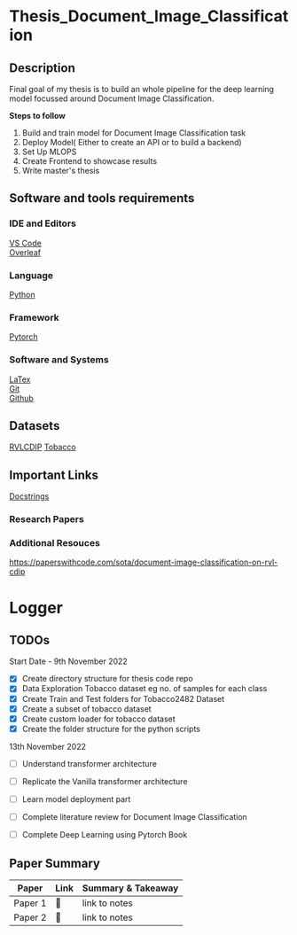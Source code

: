 # Thesis_Document_Image_Classification
## Description
Final goal of my thesis is to build an whole pipeline for the deep learning model focussed around Document Image Classification. 

<b>Steps to follow</b>
1. Build and train model for Document Image Classification task
2. Deploy Model( Either to create an API or to build a backend)
3. Set Up MLOPS
4. Create Frontend to showcase results
5. Write master's thesis

## Software and tools requirements

### IDE and Editors
 [VS Code](https://code.visualstudio.com/) <br/>
 [Overleaf](https://www.overleaf.com/)
### Language 
 [Python](https://www.python.org/)
### Framework
  [Pytorch](https://pytorch.org/)
### Software and Systems
  [LaTex](https://www.latex-project.org/) <br/>
  [Git](https://git-scm.com/) <br/>
  [Github](https://github.com/)
 
## Datasets 
  [RVLCDIP](https://huggingface.co/datasets/rvl_cdip/tree/main)
  [Tobacco](https://www.kaggle.com/datasets/patrickaudriaz/tobacco3482jpg)
  
 
 ## Important Links
 [Docstrings](https://google.github.io/styleguide/pyguide.html#383-functions-and-methods)
 
 ### Research Papers
 
 ### Additional Resouces
 https://paperswithcode.com/sota/document-image-classification-on-rvl-cdip
 
 
 # Logger
 
 ## TODOs
Start Date - 9th November 2022
- [X] Create directory structure for thesis code repo
- [X] Data Exploration Tobacco dataset eg no. of samples for each class
- [X] Create Train and Test folders for Tobacco2482 Dataset
- [X] Create a subset of tobacco dataset
- [X] Create custom loader for tobacco dataset 
- [X] Create the folder structure for the python scripts

13th November 2022
- [ ] Understand transformer architecture
- [ ] Replicate the Vanilla transformer architecture
- [ ] Learn model deployment part
- [ ] Complete literature review for Document Image Classification
- [ ] Complete Deep Learning using Pytorch Book


## Paper Summary
Paper  | Link | Summary & Takeaway
 ------------ | ------------- |------------- 
 Paper 1 | 🔗 | link to notes
 Paper 2 | 🔗 | link to notes
